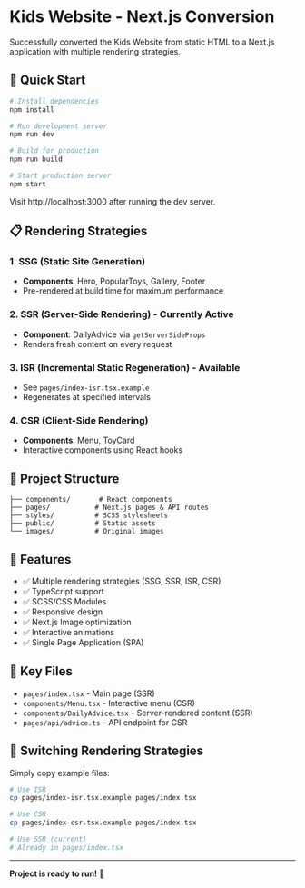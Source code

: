# Kids Website - Next.js Conversion

Successfully converted the Kids Website from static HTML to a Next.js application with multiple rendering strategies.

## 🚀 Quick Start

```bash
# Install dependencies
npm install

# Run development server
npm run dev

# Build for production
npm run build

# Start production server
npm start
```

Visit http://localhost:3000 after running the dev server.

## 📋 Rendering Strategies

### 1. **SSG (Static Site Generation)**
- **Components**: Hero, PopularToys, Gallery, Footer
- Pre-rendered at build time for maximum performance

### 2. **SSR (Server-Side Rendering)** - Currently Active
- **Component**: DailyAdvice via `getServerSideProps`
- Renders fresh content on every request

### 3. **ISR (Incremental Static Regeneration)** - Available
- See `pages/index-isr.tsx.example`
- Regenerates at specified intervals

### 4. **CSR (Client-Side Rendering)**
- **Components**: Menu, ToyCard
- Interactive components using React hooks

## 📁 Project Structure

```
├── components/       # React components
├── pages/           # Next.js pages & API routes
├── styles/          # SCSS stylesheets
├── public/          # Static assets
└── images/          # Original images
```

## 🎨 Features

- ✅ Multiple rendering strategies (SSG, SSR, ISR, CSR)
- ✅ TypeScript support
- ✅ SCSS/CSS Modules
- ✅ Responsive design
- ✅ Next.js Image optimization
- ✅ Interactive animations
- ✅ Single Page Application (SPA)

## 📝 Key Files

- `pages/index.tsx` - Main page (SSR)
- `components/Menu.tsx` - Interactive menu (CSR)
- `components/DailyAdvice.tsx` - Server-rendered content (SSR)
- `pages/api/advice.ts` - API endpoint for CSR

## 🔄 Switching Rendering Strategies

Simply copy example files:

```bash
# Use ISR
cp pages/index-isr.tsx.example pages/index.tsx

# Use CSR
cp pages/index-csr.tsx.example pages/index.tsx

# Use SSR (current)
# Already in pages/index.tsx
```

---

**Project is ready to run!** 🎉
